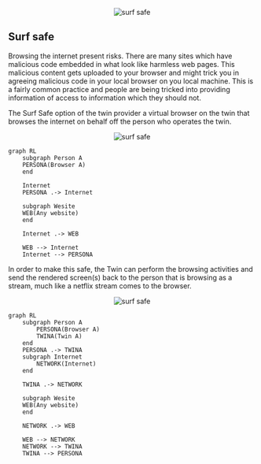<div style="text-align: center;">

![surf safe](./../img/search.png)

</div>

## Surf safe

Browsing the internet present risks.  There are many sites which have malicious code embedded in what look like harmless web pages.  This malicious content gets uploaded to your browser and might trick you in agreeing malicious code in your local browser on you local machine.  This is a fairly common practice and people are being tricked into providing information of access to information which they should not.

The Surf Safe option of the twin provider a virtual browser on the twin that browses the internet on behalf off the person who operates the twin.

<div style="text-align: center;">

![surf safe](../capabilities/../img/internet_browsing.png)

</div>

```mermaid
graph RL
    subgraph Person A
    PERSONA(Browser A)
    end

    Internet
    PERSONA .-> Internet

    subgraph Wesite
    WEB(Any website)
    end
    
    Internet .-> WEB

    WEB --> Internet
    Internet --> PERSONA

```
In order to make this safe, the Twin can perform the browsing activities and send the rendered screen(s) back to the person that is browsing as a stream, much like a netflix stream comes to the browser.

<div style="text-align: center;">

![surf safe](../capabilities/../img/safe_browsing.png)

</div>

```mermaid
graph RL
    subgraph Person A
        PERSONA(Browser A)
        TWINA(Twin A)
    end
    PERSONA .-> TWINA
    subgraph Internet
        NETWORK(Internet)
    end

    TWINA .-> NETWORK

    subgraph Wesite
    WEB(Any website)
    end
    
    NETWORK .-> WEB

    WEB --> NETWORK
    NETWORK --> TWINA
    TWINA --> PERSONA
```
